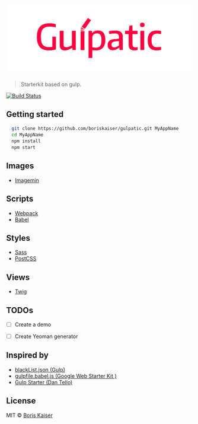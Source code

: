 # ![Gulpatic](resources/logo.png)
> Starterkit based on gulp.

[![Build Status](https://travis-ci.org/boriskaiser/gulpatic.svg?branch=develop)](https://travis-ci.org/boriskaiser/gulpatic)


## Getting started
```bash
  git clone https://github.com/boriskaiser/gulpatic.git MyAppName
  cd MyAppName
  npm install
  npm start
```


## Images
- [Imagemin](https://github.com/imagemin/imagemin)

## Scripts
- [Webpack](http://webpack.github.io/)
- [Babel](https://babeljs.io/)

## Styles
- [Sass](http://sass-lang.com/)
- [PostCSS](http://postcss.org/)

## Views
- [Twig](http://twig.sensiolabs.org/)


## TODOs
- [ ] Create a demo
- [ ] Create Yeoman generator


## Inspired by
- [blackList.json (Gulp)](https://github.com/gulpjs/plugins/blob/master/src/blackList.json)
- [gulpfile.babel.js (Google Web Starter Kit )](https://github.com/google/web-starter-kit/blob/master/gulpfile.babel.js)
- [Gulp Starter (Dan Tello)](https://github.com/greypants/gulp-starter)


## License
MIT © [Boris Kaiser](http://boriskaiser.com)
